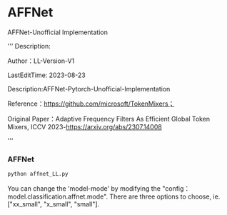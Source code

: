 # AFFNet
AFFNet-Unofficial Implementation


'''
Description:

Author：LL-Version-V1

LastEditTime: 2023-08-23

Description:AFFNet-Pytorch-Unofficial-Implementation

Reference：https://github.com/microsoft/TokenMixers；

Original Paper：Adaptive Frequency Filters As Efficient Global Token Mixers, ICCV 2023-https://arxiv.org/abs/2307.14008

'''

### AFFNet
```bash
python affnet_LL.py
```
You can change the 'model-mode' by modifying the "config：model.classification.affnet.mode". There are three options to choose, ie. ["xx_small", "x_small", "small"]. 
